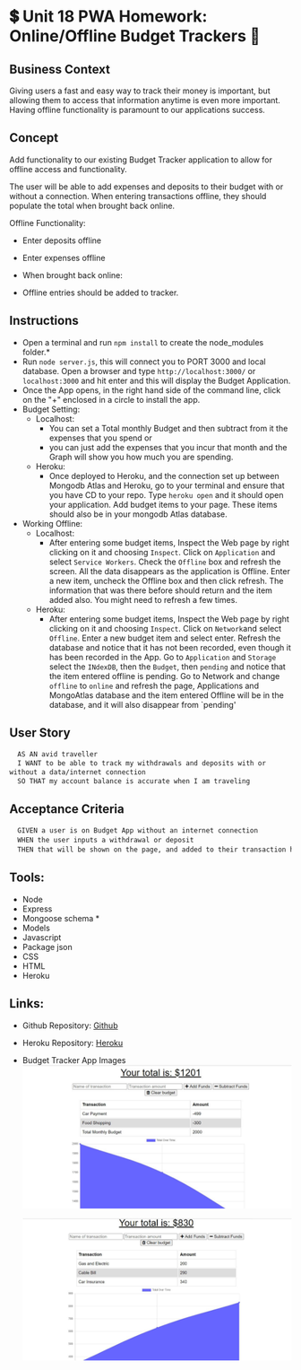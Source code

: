 # :heavy_dollar_sign: Unit 18 PWA Homework: Online/Offline Budget Trackers  :money_with_wings:

## Business Context
Giving users a fast and easy way to track their money is important, but allowing them to access that information anytime is even more important. Having offline functionality is paramount to our applications success.

## Concept
Add functionality to our existing Budget Tracker application to allow for offline access and functionality.

The user will be able to add expenses and deposits to their budget with or without a connection. When entering transactions offline, they should populate the total when brought back online.

Offline Functionality:

  * Enter deposits offline

  * Enter expenses offline

  * When brought back online:

  * Offline entries should be added to tracker.

## Instructions
  * Open a terminal and run `npm install` to create the node_modules folder.*  
  * Run `node server.js`, this will connect you to PORT 3000 and local database.  Open a browser and
    type `http://localhost:3000/` or `localhost:3000` and hit enter and this will display the Budget Application.
  * Once the App opens, in the right hand side of the command line, click on the "+" enclosed in a circle
    to install the app.
  * Budget Setting:
    * Localhost: 
      * You can set a Total monthly Budget and then subtract from it the expenses that you spend or 
      * you can just add the expenses that you incur that month and the Graph will show you how much you
        are spending.
    * Heroku:       
      * Once deployed to Heroku, and the connection set up between Mongodb Atlas and Heroku, go to your terminal
        and ensure that you have CD to your repo.  Type `heroku open` and it should open your application.  Add budget items to your page.  These items should also be in your mongodb Atlas database. 
  * Working Offline:
    * Localhost:
      * After entering some budget items, Inspect the Web page by right clicking on it and choosing
        `Inspect`.   Click on `Application` and select `Service Workers`.  Check the `Offline` box and refresh the screen.  All the data disappears as the application is Offline.  Enter a new item, uncheck the Offline box and then click refresh. The information that was there before should return and the item added also.  You might need to refresh a few times.
    * Heroku:    
      * After entering some budget items, Inspect the Web page by right clicking on it and choosing
        `Inspect`.   Click on `Network`and select `Offline`.  Enter a new budget item and select enter.  Refresh the database and notice that it has not been recorded, even though it has been recorded in the App.  Go to `Application` and `Storage` select the `INdexDB`, then the `Budget`, then `pending` and notice that the item entered offline is pending. Go to Network and change `offline` to `online` and refresh the page, Applications and MongoAtlas database and the item entered Offline will be in the database, and it will also disappear from `pending' 

## User Story
```
  AS AN avid traveller
  I WANT to be able to track my withdrawals and deposits with or without a data/internet connection
  SO THAT my account balance is accurate when I am traveling
```
## Acceptance Criteria
```md
  GIVEN a user is on Budget App without an internet connection
  WHEN the user inputs a withdrawal or deposit
  THEN that will be shown on the page, and added to their transaction history when their connection is back online.
```
## Tools:
 * Node
 * Express
 * Mongoose schema * 
 * Models
 * Javascript        
 * Package json 
 * CSS
 * HTML
 * Heroku

## Links:
  * Github Repository:
    [Github](https://github.com/whintzen/Online-Offline-Budget-Trackers)

  * Heroku Repository: 
    [Heroku](https://secret-wildwood-01899.herokuapp.com)
  
  * Budget Tracker App Images
     ![Image of Deduction from a monthly Budget](https://github.com/whintzen/Online-Offline-Budget-Trackers/blob/master/public/icons/Setting-Budget.jpg)

     ![Image of Summing up spending](https://github.com/whintzen/Online-Offline-Budget-Trackers/blob/master/public/icons/Totalling-Budget.jpg)
  
  